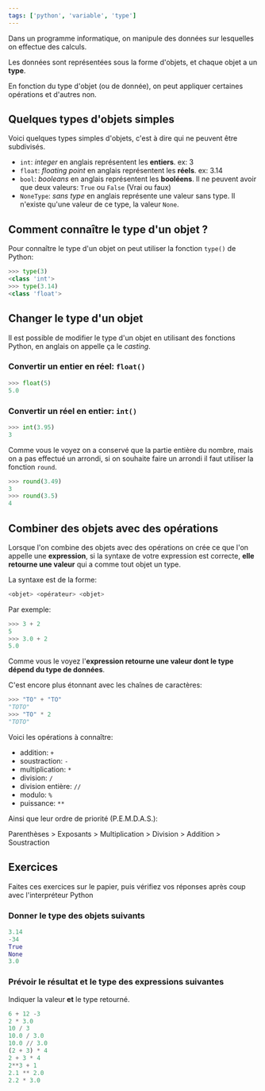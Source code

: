 ```yaml
---
tags: ['python', 'variable', 'type']
---
```


Dans un programme informatique, on manipule des données sur lesquelles on effectue des calculs.

Les données sont représentées sous la forme d'objets, et chaque objet a un **type**.

En fonction du type d'objet (ou de donnée), on peut appliquer certaines opérations et d'autres non.

## Quelques types d'objets simples

Voici quelques types simples d'objets, c'est à dire qui ne peuvent être subdivisés.

- `int`: _integer_ en anglais représentent les **entiers**. ex: 3
- `float`: _floating point_ en anglais représentent les **réels**. ex: 3.14
- `bool`: _booleans_ en anglais représentent les **booléens**. Il ne peuvent avoir que deux valeurs: `True` ou `False` (Vrai ou faux)
- `NoneType`: _sans type_ en anglais représente une valeur sans type. Il n'existe qu'une valeur de ce type, la valeur `None`.

## Comment connaître le type d'un objet ?

Pour connaître le type d'un objet on peut utiliser la fonction `type()` de Python:

```python
>>> type(3)
<class 'int'>
>>> type(3.14)
<class 'float'>
```

## Changer le type d'un objet

Il est possible de modifier le type d'un objet en utilisant des fonctions Python, en anglais on appelle ça le _casting_.

### Convertir un entier en réel: `float()`

```python
>>> float(5)
5.0
```

### Convertir un réel en entier: `int()`

```python
>>> int(3.95)
3
```

Comme vous le voyez on a conservé que la partie entière du nombre, mais on a pas effectué un arrondi, si on souhaite faire un arrondi il faut utiliser la fonction `round`.

```python
>>> round(3.49)
3
>>> round(3.5)
4
```

## Combiner des objets avec des opérations

Lorsque l'on combine des objets avec des opérations on crée ce que l'on appelle une **expression**, si la syntaxe de votre expression est correcte, **elle retourne une valeur** qui a comme tout objet un type.

La syntaxe est de la forme:

```python
<objet> <opérateur> <objet>
```

Par exemple:

```python
>>> 3 + 2
5
>>> 3.0 + 2
5.0
```

Comme vous le voyez l'**expression retourne une valeur dont le type dépend du type de données**.

C'est encore plus étonnant avec les chaînes de caractères:

```python
>>> "TO" + "TO"
"TOTO"
>>> "TO" * 2
"TOTO"
```

Voici les opérations à connaître:

- addition: `+`
- soustraction: `-`
- multiplication: `*`
- division: `/`
- division entière: `//`
- modulo: `%`
- puissance: `**`

Ainsi que leur ordre de priorité (P.E.M.D.A.S.):

Parenthèses > Exposants > Multiplication > Division > Addition > Soustraction

## Exercices

Faites ces exercices sur le papier, puis vérifiez vos réponses après coup avec l'interpréteur Python

### Donner le type des objets suivants

```python
3.14
-34
True
None
3.0
```

### Prévoir le résultat et le type des expressions suivantes

Indiquer la valeur **et** le type retourné.

```python
6 + 12 -3
2 * 3.0
10 / 3
10.0 / 3.0
10.0 // 3.0
(2 + 3) * 4
2 + 3 * 4
2**3 + 1
2.1 ** 2.0
2.2 * 3.0
```
